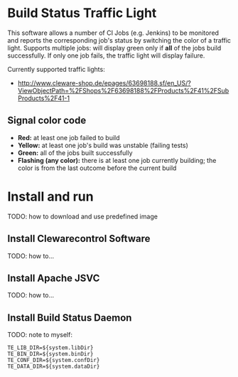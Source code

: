# Build Status Traffic Light

This software allows a number of CI Jobs (e.g. Jenkins) to be monitored and reports the corresponding job's status by
switching the color of a traffic light. Supports multiple jobs: will display green only if **all** of the jobs build 
successfully. If only one job fails, the traffic light will display failure.
 
 Currently supported traffic lights:
 
 - http://www.cleware-shop.de/epages/63698188.sf/en_US/?ViewObjectPath=%2FShops%2F63698188%2FProducts%2F41%2FSubProducts%2F41-1

## Signal color code

- **Red:** at least one job failed to build
- **Yellow:** at least one job's build was unstable (failing tests)
- **Green:** all of the jobs built successfully
- **Flashing (any color):** there is at least one job currently building; the color is from the last outcome before 
the current build

# Install and run

TODO: how to download and use predefined image

## Install Clewarecontrol Software

TODO: how to...

## Install Apache JSVC

TODO: how to...

## Install Build Status Daemon

TODO: note to myself:

    TE_LIB_DIR=${system.libDir}
    TE_BIN_DIR=${system.binDir}
    TE_CONF_DIR=${system.confDir}
    TE_DATA_DIR=${system.dataDir}
